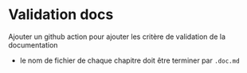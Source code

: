 # Validation docs

Ajouter un github action pour ajouter les critère de validation de la documentation
  
- le nom de fichier de chaque chapitre doit être terminer par `.doc.md`